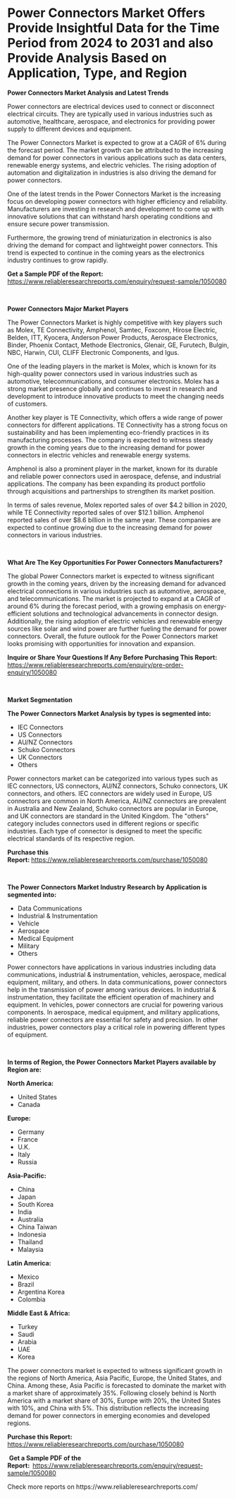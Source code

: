 <p><h1>Power Connectors Market Offers Provide Insightful Data for the Time Period from 2024 to 2031 and also Provide Analysis Based on Application, Type, and Region</h1></p><p><strong>Power Connectors Market Analysis and Latest Trends</strong></p>
<p><p>Power connectors are electrical devices used to connect or disconnect electrical circuits. They are typically used in various industries such as automotive, healthcare, aerospace, and electronics for providing power supply to different devices and equipment.</p><p>The Power Connectors Market is expected to grow at a CAGR of 6% during the forecast period. The market growth can be attributed to the increasing demand for power connectors in various applications such as data centers, renewable energy systems, and electric vehicles. The rising adoption of automation and digitalization in industries is also driving the demand for power connectors.</p><p>One of the latest trends in the Power Connectors Market is the increasing focus on developing power connectors with higher efficiency and reliability. Manufacturers are investing in research and development to come up with innovative solutions that can withstand harsh operating conditions and ensure secure power transmission.</p><p>Furthermore, the growing trend of miniaturization in electronics is also driving the demand for compact and lightweight power connectors. This trend is expected to continue in the coming years as the electronics industry continues to grow rapidly.</p></p>
<p><strong>Get a Sample PDF of the Report:&nbsp;</strong> <a href="https://www.reliableresearchreports.com/enquiry/request-sample/1050080">https://www.reliableresearchreports.com/enquiry/request-sample/1050080</a></p>
<p>&nbsp;</p>
<p><strong>Power Connectors Major Market Players</strong></p>
<p><p>The Power Connectors Market is highly competitive with key players such as Molex, TE Connectivity, Amphenol, Samtec, Foxconn, Hirose Electric, Belden, ITT, Kyocera, Anderson Power Products, Aerospace Electronics, Binder, Phoenix Contact, Methode Electronics, Glenair, GE, Furutech, Bulgin, NBC, Harwin, CUI, CLIFF Electronic Components, and Igus.</p><p>One of the leading players in the market is Molex, which is known for its high-quality power connectors used in various industries such as automotive, telecommunications, and consumer electronics. Molex has a strong market presence globally and continues to invest in research and development to introduce innovative products to meet the changing needs of customers.</p><p>Another key player is TE Connectivity, which offers a wide range of power connectors for different applications. TE Connectivity has a strong focus on sustainability and has been implementing eco-friendly practices in its manufacturing processes. The company is expected to witness steady growth in the coming years due to the increasing demand for power connectors in electric vehicles and renewable energy systems.</p><p>Amphenol is also a prominent player in the market, known for its durable and reliable power connectors used in aerospace, defense, and industrial applications. The company has been expanding its product portfolio through acquisitions and partnerships to strengthen its market position.</p><p>In terms of sales revenue, Molex reported sales of over $4.2 billion in 2020, while TE Connectivity reported sales of over $12.1 billion. Amphenol reported sales of over $8.6 billion in the same year. These companies are expected to continue growing due to the increasing demand for power connectors in various industries.</p></p>
<p>&nbsp;</p>
<p><strong>What Are The Key Opportunities For Power Connectors Manufacturers?</strong></p>
<p><p>The global Power Connectors market is expected to witness significant growth in the coming years, driven by the increasing demand for advanced electrical connections in various industries such as automotive, aerospace, and telecommunications. The market is projected to expand at a CAGR of around 6% during the forecast period, with a growing emphasis on energy-efficient solutions and technological advancements in connector design. Additionally, the rising adoption of electric vehicles and renewable energy sources like solar and wind power are further fueling the demand for power connectors. Overall, the future outlook for the Power Connectors market looks promising with opportunities for innovation and expansion.</p></p>
<p><strong>Inquire or Share Your Questions If Any Before Purchasing This Report:</strong> <a href="https://www.reliableresearchreports.com/enquiry/pre-order-enquiry/1050080">https://www.reliableresearchreports.com/enquiry/pre-order-enquiry/1050080</a></p>
<p>&nbsp;</p>
<p><strong>Market Segmentation</strong></p>
<p><strong>The Power Connectors Market Analysis by types is segmented into:</strong></p>
<p><ul><li>IEC Connectors</li><li>US Connectors</li><li>AU/NZ Connectors</li><li>Schuko Connectors</li><li>UK Connectors</li><li>Others</li></ul></p>
<p><p>Power connectors market can be categorized into various types such as IEC connectors, US connectors, AU/NZ connectors, Schuko connectors, UK connectors, and others. IEC connectors are widely used in Europe, US connectors are common in North America, AU/NZ connectors are prevalent in Australia and New Zealand, Schuko connectors are popular in Europe, and UK connectors are standard in the United Kingdom. The "others" category includes connectors used in different regions or specific industries. Each type of connector is designed to meet the specific electrical standards of its respective region.</p></p>
<p><strong>Purchase this Report:&nbsp;</strong><a href="https://www.reliableresearchreports.com/purchase/1050080">https://www.reliableresearchreports.com/purchase/1050080</a></p>
<p>&nbsp;</p>
<p><strong>The Power Connectors Market Industry Research by Application is segmented into:</strong></p>
<p><ul><li>Data Communications</li><li>Industrial & Instrumentation</li><li>Vehicle</li><li>Aerospace</li><li>Medical Equipment</li><li>Military</li><li>Others</li></ul></p>
<p><p>Power connectors have applications in various industries including data communications, industrial & instrumentation, vehicles, aerospace, medical equipment, military, and others. In data communications, power connectors help in the transmission of power among various devices. In industrial & instrumentation, they facilitate the efficient operation of machinery and equipment. In vehicles, power connectors are crucial for powering various components. In aerospace, medical equipment, and military applications, reliable power connectors are essential for safety and precision. In other industries, power connectors play a critical role in powering different types of equipment.</p></p>
<p>&nbsp;</p>
<p><strong>In terms of Region, the Power Connectors Market Players available by Region are:</strong></p>
<p>
    <p> <strong> North America: </strong>
        <ul>
            <li>United States</li>
            <li>Canada</li>
        </ul>
        </p> 
    <p> <strong> Europe: </strong>
        <ul>
            <li>Germany</li>
            <li>France</li>
            <li>U.K.</li>
            <li>Italy</li>
            <li>Russia</li>
        </ul>
        </p> 
    <p> <strong> Asia-Pacific: </strong>
        <ul>
            <li>China</li>
            <li>Japan</li>
            <li>South Korea</li>
            <li>India</li>
            <li>Australia</li>
            <li>China Taiwan</li>
            <li>Indonesia</li>
            <li>Thailand</li>
            <li>Malaysia</li>
        </ul>
        </p> 
    <p> <strong> Latin America: </strong>
        <ul>
            <li>Mexico</li>
            <li>Brazil</li>
            <li>Argentina Korea</li>
            <li>Colombia</li>
        </ul>
        </p> 
    <p> <strong> Middle East & Africa: </strong>
        <ul>
            <li>Turkey</li>
            <li>Saudi</li>
            <li>Arabia</li>
            <li>UAE</li>
            <li>Korea</li>
        </ul>
    </p>
    </p>
<p><p>The power connectors market is expected to witness significant growth in the regions of North America, Asia Pacific, Europe, the United States, and China. Among these, Asia Pacific is forecasted to dominate the market with a market share of approximately 35%. Following closely behind is North America with a market share of 30%, Europe with 20%, the United States with 10%, and China with 5%. This distribution reflects the increasing demand for power connectors in emerging economies and developed regions.</p></p>
<p><strong>Purchase this Report: </strong><a href="https://www.reliableresearchreports.com/purchase/1050080">https://www.reliableresearchreports.com/purchase/1050080</a></p>
<p>&nbsp;<strong>Get a Sample PDF of the Report:&nbsp;&nbsp;</strong><a href="https://www.reliableresearchreports.com/enquiry/request-sample/1050080">https://www.reliableresearchreports.com/enquiry/request-sample/1050080</a></p>
<p><strong></strong></p>
<p>Check more reports on https://www.reliableresearchreports.com/</p>